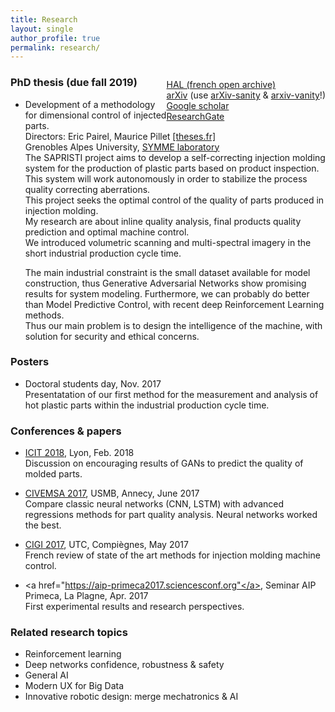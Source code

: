 ```yaml
---
title: Research
layout: single
author_profile: true
permalink: research/
---
```

<link rel="stylesheet" href="https://cdn.rawgit.com/jpswalsh/academicons/master/css/academicons.min.css">
<div style="float: right; ">
  <p>
    <i class="ai ai-open-access-square ai-1x"> </i>
    <a href="https://hal.archives-ouvertes.fr/search/index/q/%2A/authIdHal_s/pierre-nagorny/"> HAL (french open archive)</a>
    <br>
    <i class="ai ai-arxiv-square ai-1x"> </i>
    <a href="https://arxiv.org/find/cs/1/au:+Nagorny_P/0/1/0/all/0/1"> arXiv</a> (use <a href="http://www.arxiv-sanity.com">arXiv-sanity</a> & <a href="https://www.arxiv-vanity.com">arxiv-vanity</a>!)
    <br>
    <i class="ai ai-google-scholar-square ai-1x"> </i>
    <a href="https://scholar.google.fr/citations?user=Hh38w7MAAAAJ&hl=en"> Google scholar</a>
    <br>
    <i class="ai ai-researchgate-square ai-1x "> </i>
    <a href="https://www.researchgate.net/profile/Pierre_Nagorny"> ResearchGate</a>
  </p>
</div>


### PhD thesis (due fall 2019)
- Development of a methodology for dimensional control of injected parts.  
  Directors: Eric Pairel, Maurice Pillet [\[theses.fr\]](http://www.theses.fr/s162132)  
  Grenobles Alpes University,  <a href="http://int.polytech.univ-smb.fr/index.php?id=symme_accueil&L=1">SYMME laboratory</a>  
  The SAPRISTI project aims to develop a self-correcting injection molding system for the production of plastic parts based on product inspection. This system will work autonomously in order to stabilize the process quality correcting aberrations.  
  This project seeks the optimal control of the quality of parts produced in injection molding.  
  My research are about inline quality analysis, final products quality prediction and optimal machine control.  
  We introduced volumetric scanning and multi-spectral imagery in the short industrial production cycle time.  

  The main industrial constraint is the small dataset available for model construction, thus Generative Adversarial Networks show promising results for system modeling.
  Furthermore, we can probably do better than Model Predictive Control, with recent deep Reinforcement Learning methods.  
  Thus our main problem is to design the intelligence of the machine, with solution for security and ethical concerns.  


### Posters
- Doctoral students day, Nov. 2017  
  Presentatation of our first method for the measurement and analysis of hot plastic parts within the industrial production cycle time.

### Conferences & papers
- <a href="http://icit2018.org/en">ICIT 2018</a>, Lyon, Feb. 2018  
  Discussion on encouraging results of GANs to predict the quality of molded parts.

- <a href="http://2017.civemsa.ieee-ims.org">CIVEMSA 2017</a>, USMB, Annecy, June 2017  
  Compare classic neural networks (CNN, LSTM) with advanced regressions methods for part quality analysis. Neural networks worked the best.

- <a href="http://cigi2017.utc.fr">CIGI 2017</a>, UTC, Compiègnes, May 2017  
  French review of state of the art methods for injection molding machine control.

- <a href="https://aip-primeca2017.sciencesconf.org"</a>, Seminar AIP Primeca, La Plagne, Apr. 2017  
  First experimental results and research perspectives.

### Related research topics
- Reinforcement learning
- Deep networks confidence, robustness & safety
- General AI
- Modern UX for Big Data
- Innovative robotic design: merge mechatronics & AI
